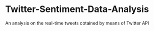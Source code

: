 # Twitter-Sentiment-Data-Analysis
An analysis on the real-time tweets obtained by means of Twitter API
